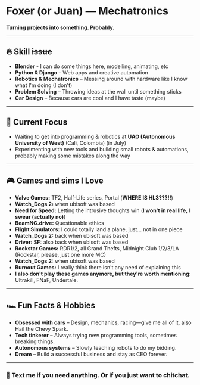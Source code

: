 # **Foxer (or Juan) — Mechatronics**  
**Turning projects into something. Probably.**  

---

## 🔥 Skill ~~issue~~
- **Blender** - I can do some things here, modelling, animating, etc
- **Python & Django** – Web apps and creative automation  
- **Robotics & Mechatronics** – Messing around with hardware like I know what I'm doing (I don't)  
- **Problem Solving** – Throwing ideas at the wall until something sticks  
- **Car Design** – Because cars are cool and I have taste (maybe)  

---

## 🎯 Current Focus  
- Waiting to get into programming & robotics at **UAO (Autonomous University of West)** (Cali, Colombia) (in July)  
- Experimenting with new tools and building small robots & automations, probably making some mistakes along the way  

---

## 🎮 Games and sims I Love  
- **Valve Games:** TF2, Half-Life series, Portal (**WHERE IS HL3???!!**)
- **Watch_Dogs 2:** when ubisoft was based   
- **Need for Speed:** Letting the intrusive thoughts win (**I won't in real life, I swear (actually no)**)  
- **BeamNG.drive:** Questionable ethics  
- **Flight Simulators:** I could totally land a plane, just… not in one piece
- **Watch_Dogs 2:** back when ubisoft was based
- **Driver: SF:** also back when ubisoft was based
- **Rockstar Games:** RDR1/2, all Grand Thefts, Midnight Club 1/2/3/LA (Rockstar, please, just one more MC)
- **Watch_Dogs 2:** when ubisoft was based
- **Burnout Games:** I really think there isn't any need of explaining this
- **I also don't play these games anymore, but they're worth mentioning:** Ultrakill, FNaF, Undertale. 

---

## 🏎️ Fun Facts & Hobbies  
- **Obsessed with cars** – Design, mechanics, racing—give me all of it, also Hail the Chevy Spark.
- **Tech tinkerer** – Always trying new programming tools, sometimes breaking things.  
- **Autonomous systems** – Slowly teaching robots to do my bidding.  
- **Dream** – Build a successful business and stay as CEO forever.  

---

### 💬 **Text me if you need anything. Or if you just want to chitchat.**  

